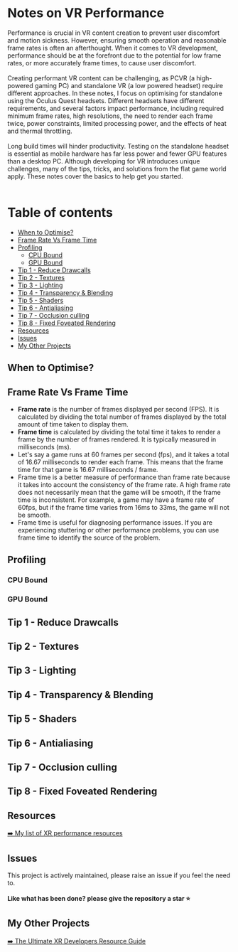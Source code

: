 # Notes on VR Performance
Performance is crucial in VR content creation to prevent user discomfort and motion sickness. However, ensuring smooth operation and reasonable frame rates is often an afterthought. When it comes to VR development, performance should be at the forefront due to the potential for low frame rates, or more accurately frame times, to cause user discomfort. <br />
<br />
Creating performant VR content can be challenging, as PCVR (a high-powered gaming PC) and standalone VR (a low powered headset) require different approaches. In these notes, I focus on optimising for standalone using the Oculus Quest headsets. Different headsets have different requirements, and several factors impact performance, including required minimum frame rates, high resolutions, the need to render each frame twice, power constraints, limited processing power, and the effects of heat and thermal throttling. <br />
<br />
Long build times will hinder productivity. Testing on the standalone headset is essential as mobile hardware has far less power and fewer GPU features than a desktop PC. Although developing for VR introduces unique challenges, many of the tips, tricks, and solutions from the flat game world apply. These notes cover the basics to help get you started. <br />
<br />
# Table of contents

- [When to Optimise?](#when-to-optimise)
- [Frame Rate Vs Frame Time](#frame-rate-vs-frame-time)
- [Profiling](#profiling)
  - [CPU Bound](#cpu-bound)
  - [GPU Bound](#gpu-bound)
- [Tip 1 - Reduce Drawcalls](#tip-1---reduce-drawcalls)
- [Tip 2 - Textures](#tip-2---textures)
- [Tip 3 - Lighting](#tip-3---lighting)
- [Tip 4 - Transparency & Blending](#tip-4---transparency--blending)
- [Tip 5 - Shaders](#tip-5---shaders)
- [Tip 6 - Antialiasing](#tip-6---antialiasing)
- [Tip 7 - Occlusion culling](#tip-7---occlusion-culling)
- [Tip 8 - Fixed Foveated Rendering](#tip-8---fixed-foveated-rendering)
- [Resources](#resources)
- [Issues](#issues)
- [My Other Projects](#my-other-projects)
## When to Optimise?
## Frame Rate Vs Frame Time
* **Frame rate** is the number of frames displayed per second (FPS). It is calculated by dividing the total number of frames displayed by the total amount of time taken to display them. <br />
* **Frame time** is calculated by dividing the total time it takes to render a frame by the number of frames rendered. It is typically measured in milliseconds (ms). <br />
* Let's say a game runs at 60 frames per second (fps), and it takes a total of 16.67 milliseconds to render each frame. This means that the frame time for that game is 16.67 milliseconds / frame. <br />
* Frame time is a better measure of performance than frame rate because it takes into account the consistency of the frame rate. A high frame rate does not necessarily mean that the game will be smooth, if the frame time is inconsistent. For example, a game may have a frame rate of 60fps, but if the frame time varies from 16ms to 33ms, the game will not be smooth. <br />
* Frame time is useful for diagnosing performance issues. If you are experiencing stuttering or other performance problems, you can use frame time to identify the source of the problem. <br />
## Profiling
### CPU Bound
### GPU Bound
## Tip 1 - Reduce Drawcalls
## Tip 2 - Textures
## Tip 3 - Lighting
## Tip 4 - Transparency & Blending
## Tip 5 - Shaders
## Tip 6 - Antialiasing
## Tip 7 - Occlusion culling
## Tip 8 - Fixed Foveated Rendering
## Resources
[➡️ My list of XR performance resources](https://github.com/authorTom/ultimate-XR-dev-guide#performance-and-benchmarking)
## Issues
This project is actively maintained, please raise an issue if you feel the need to. <br />
<br />
**Like what has been done? please give the repository a star ⭐** <br />
## My Other Projects
[➡️ The Ultimate XR Developers Resource Guide](https://github.com/authorTom/ultimate-XR-dev-guide)
